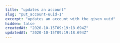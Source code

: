 ```yaml
---
title: "updates an account"
slug: "put_account-uuid-1"
excerpt: "updates an account with the given uuid"
hidden: false
createdAt: "2020-10-15T09:19:18.694Z"
updatedAt: "2020-10-15T09:19:18.694Z"
---
```

